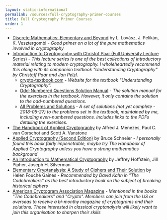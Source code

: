 ```yaml
---
layout: static-informational
permalink: /sources/full-cryptography-primer-courses
title: Full Cryptography Primer Courses
order: 1
---
```


* [Discrete Mathematics: Elementary and Beyond](http://home.anadolu.edu.tr/~eakyar/dersler/ayrik/kitap/kitap.pdf) by L. Lovász, J. Pelikán, K. Vesztergombi - _Good primer on a lot of the pure mathematics involved in cryptography_
* [Introduction to Cryptography with Christof Paar (Full University Lecture Series)](https://www.youtube.com/channel/UC1usFRN4LCMcfIV7UjHNuQg/videos) - _This lecture series is one of the best collections of introductory material relating to modern cryptography. I wholeheartedly recommend this along with its companion textbook "Understanding Cryptography" by Christoff Paar and Jan Pelzl._
    * [crypto-textbook.com](http://www.crypto-textbook.com/) - _Website for the textbook "Understanding Cryptography"._
    * [Odd-Numbered Questions Solution Manual](http://wiki.crypto.rub.de/Buch/en/download/Understanding_Cryptography_Odd_Solutions.pdf) - _The solution manual for the exercises in the textbook. However, it only contains the solution to the odd-numbered questions._
    * [All Problems and Solutions](https://tom.busby.ninja/understanding-cryptography-full-solution-set/) - _A set of solutions  (not yet complete - 2018-05-27) to the problems set in the textbook, maintained by me, including even-numbered questions. Includes links to the PDFs detailing the exercises._
* [The Handbook of Applied Cryptography](http://cacr.uwaterloo.ca/hac/) by Alfred J. Menezes, Paul C. van Oorschot and Scott A. Vanstone
* [Applied Cryptography (Second Edition)](https://ia600202.us.archive.org/10/items/AppliedCryptographyBruceSchneier/Applied%20Cryptography%20%28Bruce%20Schneier%29.pdf) by Bruce Schneier - _I personally found this book fairly impenetrable, maybe try The Handbook of Applied Cryptography unless you have a strong mathematics background_
* [An Introduction to Mathematical Cryptography](http://citeseerx.ist.psu.edu/viewdoc/download?doi=10.1.1.182.9999&rep=rep1&type=pdf) by Jeffrey Hoffstein, Jill Pipher, Joseph H. Silverman
* [Elementary Cryptanalysis: A Study of Ciphers and Their Solution](http://informatika.stei.itb.ac.id/~rinaldi.munir/Kriptografi/2010-2011/cryptanalysis.pdf) by Helen Fouché Gaines - _Recommended by David Kahn in "The Codebreakers" as the best introductory book on the subject of breaking historical ciphers_
* [American Cryptogram Association Magazine](http://www.cryptogram.org/) - _Mentioned in the books "The Codebreakers" and "Crypto". Members can join from the US or overseas to receive a bi-monthy magazine of cryptograms and their solutions. Those interested in classical cryptanalysis will likely want to join this organisation to sharpen their skills_
